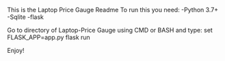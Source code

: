 This is the Laptop Price Gauge Readme
To run this you need:
  -Python 3.7+
  -Sqlite
  -flask

Go to directory of Laptop-Price Gauge using CMD or BASH and type:
  set FLASK_APP=app.py
  flask run

Enjoy!
  
